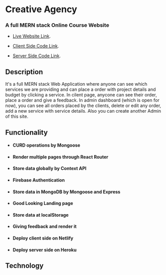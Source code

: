 
# Creative Agency
### A full MERN stack Online Course Website

* [Live Website Link](https://creative-agency-75c66.web.app/).

* [Client Side Code Link](https://github.com/sajib581/creative-agency-client).

* [Server Side Code Link](https://github.com/sajib581/creative-agenct-server).

## Description
It's a full MERN stack Web Application where anyone can see which services we are providing and can place a order with project details and budget by clicking a service. In cilent page, anycone can see their order, place a order and give a feedback. In admin dashboard (which is open for now), you can see all orders placed by the clients, delete or edit any order, add a new service with service details. Also you can create another Admin of this site.

## Functionality
* #### CURD operations by Mongoose
* #### Render multiple pages through React Router
* #### Store data globally by Context API
* #### Firebase Authentication
* #### Store data in MongoDB by Mongoose and Express
* #### Good Looking Landing page
* #### Store data at localStorage
* #### Giving feedback and render it
* #### Deploy client side on Netlify
* #### Deploy server side on Heroku

## Technology
